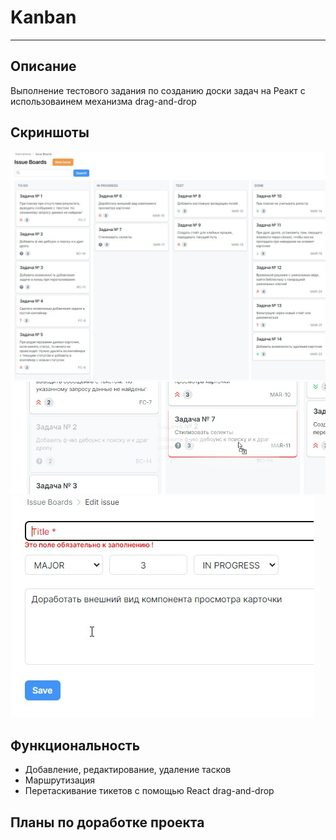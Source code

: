 # Kanban
***
<!-- [ссылка на gh-pages](https://nikolaymishaev.github.io/Kanban-test-task/) -->

## Описание
Выполнение тестового задания по созданию доски задач на Реакт с использоваинем механизма drag-and-drop

## Скриншоты
![](https://github.com/NikolayMishaev/Kanban-test-task/raw/main/src/images/readme/01.jpg)
![](https://github.com/NikolayMishaev/Kanban-test-task/raw/main/src/images/readme/02.jpg)
![](https://github.com/NikolayMishaev/Kanban-test-task/raw/main/src/images/readme/03.jpg)

## Функциональность
- Добавление, редактирование, удаление тасков
- Маршрутизация
- Перетаскивание тикетов с помощью React drag-and-drop

## Планы по доработке проекта

